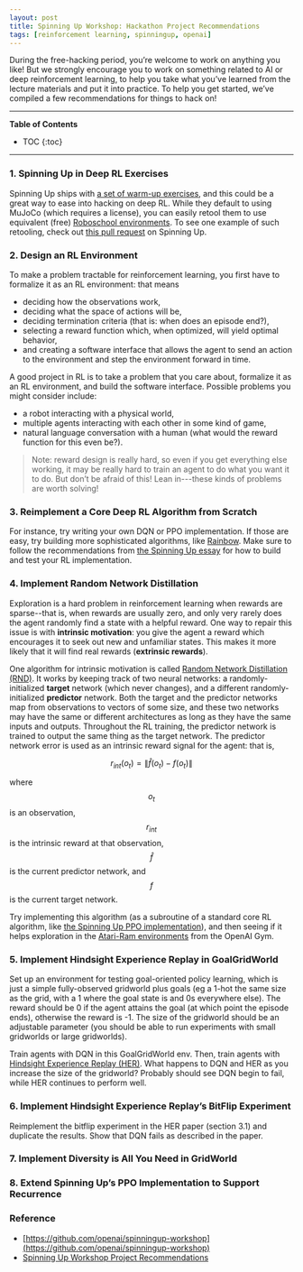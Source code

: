 ```yaml
---
layout: post
title: Spinning Up Workshop: Hackathon Project Recommendations
tags: [reinforcement learning, spinningup, openai]
---
```


During the free-hacking period, you’re welcome to work on anything you like! But we strongly encourage you to work on something related to AI or deep reinforcement learning, to help you take what you’ve learned from the lecture materials and put it into practice. To help you get started, we’ve compiled a few recommendations for things to hack on!

---
**Table of Contents**
* TOC
{:toc}
---

### 1. Spinning Up in Deep RL Exercises

Spinning Up ships with [a set of warm-up exercises](http://spinningup.openai.com/en/latest/spinningup/exercises.html), and this could be a great way to ease into hacking on deep RL. While they default to using MuJoCo (which requires a license), you can easily retool them to use equivalent (free) [Roboschool environments](https://github.com/openai/roboschool). To see one example of such retooling, check out [this pull request](https://github.com/openai/spinningup/pull/46) on Spinning Up.

### 2. Design an RL Environment

To make a problem tractable for reinforcement learning, you first have to formalize it as an RL environment: that means

- deciding how the observations work,
- deciding what the space of actions will be,
- deciding termination criteria (that is: when does an episode end?),
- selecting a reward function which, when optimized, will yield optimal behavior,
- and creating a software interface that allows the agent to send an action to the environment and step the environment forward in time.


A good project in RL is to take a problem that you care about, formalize it as an RL environment, and build the software interface. Possible problems you might consider include:

- a robot interacting with a physical world,
- multiple agents interacting with each other in some kind of game,
- natural language conversation with a human (what would the reward function for this even be?).

> Note: reward design is really hard, so even if you get everything else working, it may be really hard to train an agent to do what you want it to do. But don’t be afraid of this! Lean in---these kinds of problems are worth solving!


### 3. Reimplement a Core Deep RL Algorithm from Scratch

For instance, try writing your own DQN or PPO implementation. If those are easy, try building more sophisticated algorithms, like [Rainbow](https://arxiv.org/abs/1710.02298). Make sure to follow the recommendations from [the Spinning Up essay](http://spinningup.openai.com/en/latest/spinningup/spinningup.html) for how to build and test your RL implementation.


### 4. Implement Random Network Distillation

Exploration is a hard problem in reinforcement learning when rewards are sparse--that is, when rewards are usually zero, and only very rarely does the agent randomly find a state with a helpful reward. One way to repair this issue is with **intrinsic motivation**: you give the agent a reward which encourages it to seek out new and unfamiliar states. This makes it more likely that it will find real rewards (**extrinsic rewards**). 

One algorithm for intrinsic motivation is called [Random Network Distillation (RND)](https://arxiv.org/abs/1810.12894). It works by keeping track of two neural networks: a randomly-initialized **target** network (which never changes), and a different randomly-initialized **predictor** network. Both the target and the predictor networks map from observations to vectors of some size, and these two networks may have the same or different architectures as long as they have the same inputs and outputs. Throughout the RL training, the predictor network is trained to output the same thing as the target network. The predictor network error is used as an intrinsic reward signal for the agent: that is, 

$$
r_{i n t}\left(o_{t}\right)=\left\|\widehat{f}\left(o_{t}\right)-f\left(o_{t}\right)\right\|
$$

where $$o_{t}$$ is an observation, $$r_{int}$$ is the intrinsic reward at that observation, $$\widehat{f}$$ is the current predictor network, and $$f$$ is the current target network.

Try implementing this algorithm (as a subroutine of a standard core RL algorithm, like [the Spinning Up PPO implementation](https://github.com/openai/spinningup/blob/master/spinup/algos/ppo/ppo.py)), and then seeing if it helps exploration in the [Atari-Ram environments](http://gym.openai.com/envs/#atari) from the OpenAI Gym.

### 5. Implement Hindsight Experience Replay in GoalGridWorld

Set up an environment for testing goal-oriented policy learning, which is just a simple fully-observed gridworld plus goals (eg a 1-hot the same size as the grid, with a 1 where the goal state is and 0s everywhere else). The reward should be 0 if the agent attains the goal (at which point the episode ends), otherwise the reward is -1. The size of the gridworld should be an adjustable parameter (you should be able to run experiments with small gridworlds or large gridworlds).

Train agents with DQN in this GoalGridWorld env. Then, train agents with [Hindsight Experience Replay (HER)](https://arxiv.org/abs/1707.01495). What happens to DQN and HER as you increase the size of the gridworld? Probably should see DQN begin to fail, while HER continues to perform well.

### 6. Implement Hindsight Experience Replay’s BitFlip Experiment

Reimplement the bitflip experiment in the HER paper (section 3.1) and duplicate the results. Show that DQN fails as described in the paper.

### 7. Implement Diversity is All You Need in GridWorld


### 8. Extend Spinning Up’s PPO Implementation to Support Recurrence

### Reference

- [https://github.com/openai/spinningup-workshop](https://github.com/openai/spinningup-workshop)
- [Spinning Up Workshop Project Recommendations](https://docs.google.com/document/d/1pmqV-dAFSRDVYct9m6smP702f9cUIsPYTyamPLUcQZs/edit#)









